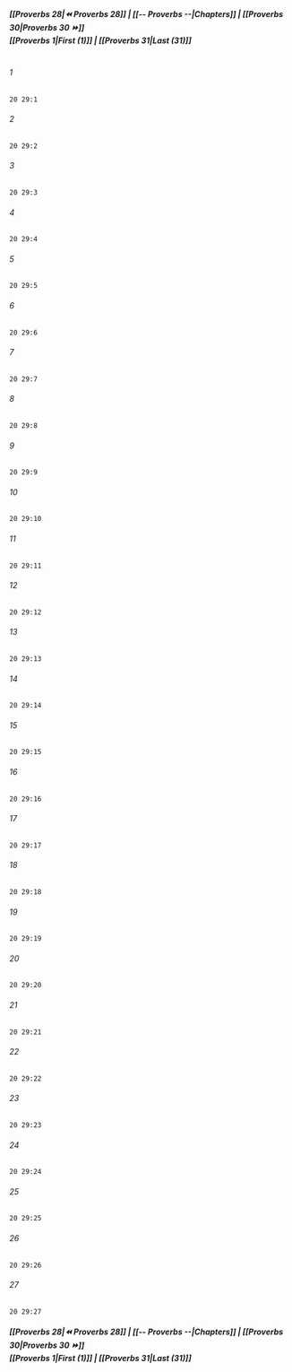 
##### **[[Proverbs 28|⏪ Proverbs 28]] | [[-- Proverbs --|Chapters]] | [[Proverbs 30|Proverbs 30 ⏩]]**<br>**[[Proverbs 1|First (1)]] | [[Proverbs 31|Last (31)]]**<br><br>

###### 1
``` verse
20 29:1
```
###### 2
``` verse
20 29:2
```
###### 3
``` verse
20 29:3
```
###### 4
``` verse
20 29:4
```
###### 5
``` verse
20 29:5
```
###### 6
``` verse
20 29:6
```
###### 7
``` verse
20 29:7
```
###### 8
``` verse
20 29:8
```
###### 9
``` verse
20 29:9
```
###### 10
``` verse
20 29:10
```
###### 11
``` verse
20 29:11
```
###### 12
``` verse
20 29:12
```
###### 13
``` verse
20 29:13
```
###### 14
``` verse
20 29:14
```
###### 15
``` verse
20 29:15
```
###### 16
``` verse
20 29:16
```
###### 17
``` verse
20 29:17
```
###### 18
``` verse
20 29:18
```
###### 19
``` verse
20 29:19
```
###### 20
``` verse
20 29:20
```
###### 21
``` verse
20 29:21
```
###### 22
``` verse
20 29:22
```
###### 23
``` verse
20 29:23
```
###### 24
``` verse
20 29:24
```
###### 25
``` verse
20 29:25
```
###### 26
``` verse
20 29:26
```
###### 27
``` verse
20 29:27
```

##### **[[Proverbs 28|⏪ Proverbs 28]] | [[-- Proverbs --|Chapters]] | [[Proverbs 30|Proverbs 30 ⏩]]**<br>**[[Proverbs 1|First (1)]] | [[Proverbs 31|Last (31)]]**
